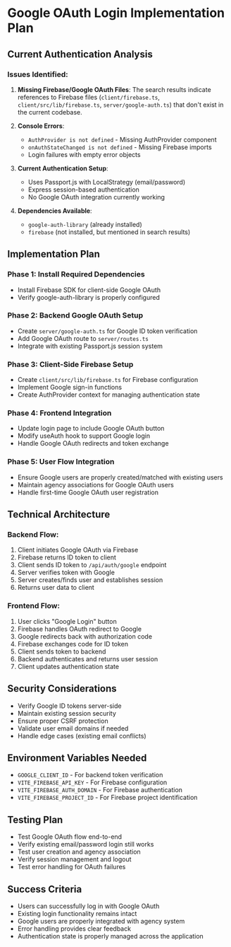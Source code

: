# Google OAuth Login Implementation Plan

## Current Authentication Analysis

### Issues Identified:

1. **Missing Firebase/Google OAuth Files**: The search results indicate references to Firebase files (`client/firebase.ts`, `client/src/lib/firebase.ts`, `server/google-auth.ts`) that don't exist in the current codebase.

2. **Console Errors**:
   - `AuthProvider is not defined` - Missing AuthProvider component
   - `onAuthStateChanged is not defined` - Missing Firebase imports
   - Login failures with empty error objects

3. **Current Authentication Setup**:
   - Uses Passport.js with LocalStrategy (email/password)
   - Express session-based authentication
   - No Google OAuth integration currently working

4. **Dependencies Available**:
   - `google-auth-library` (already installed)
   - `firebase` (not installed, but mentioned in search results)

## Implementation Plan

### Phase 1: Install Required Dependencies
- Install Firebase SDK for client-side Google OAuth
- Verify google-auth-library is properly configured

### Phase 2: Backend Google OAuth Setup
- Create `server/google-auth.ts` for Google ID token verification
- Add Google OAuth route to `server/routes.ts`
- Integrate with existing Passport.js session system

### Phase 3: Client-Side Firebase Setup
- Create `client/src/lib/firebase.ts` for Firebase configuration
- Implement Google sign-in functions
- Create AuthProvider context for managing authentication state

### Phase 4: Frontend Integration
- Update login page to include Google OAuth button
- Modify useAuth hook to support Google login
- Handle Google OAuth redirects and token exchange

### Phase 5: User Flow Integration
- Ensure Google users are properly created/matched with existing users
- Maintain agency associations for Google OAuth users
- Handle first-time Google OAuth user registration

## Technical Architecture

### Backend Flow:
1. Client initiates Google OAuth via Firebase
2. Firebase returns ID token to client
3. Client sends ID token to `/api/auth/google` endpoint
4. Server verifies token with Google
5. Server creates/finds user and establishes session
6. Returns user data to client

### Frontend Flow:
1. User clicks "Google Login" button
2. Firebase handles OAuth redirect to Google
3. Google redirects back with authorization code
4. Firebase exchanges code for ID token
5. Client sends token to backend
6. Backend authenticates and returns user session
7. Client updates authentication state

## Security Considerations
- Verify Google ID tokens server-side
- Maintain existing session security
- Ensure proper CSRF protection
- Validate user email domains if needed
- Handle edge cases (existing email conflicts)

## Environment Variables Needed
- `GOOGLE_CLIENT_ID` - For backend token verification
- `VITE_FIREBASE_API_KEY` - For Firebase configuration
- `VITE_FIREBASE_AUTH_DOMAIN` - For Firebase authentication
- `VITE_FIREBASE_PROJECT_ID` - For Firebase project identification

## Testing Plan
- Test Google OAuth flow end-to-end
- Verify existing email/password login still works
- Test user creation and agency association
- Verify session management and logout
- Test error handling for OAuth failures

## Success Criteria
- Users can successfully log in with Google OAuth
- Existing login functionality remains intact
- Google users are properly integrated with agency system
- Error handling provides clear feedback
- Authentication state is properly managed across the application